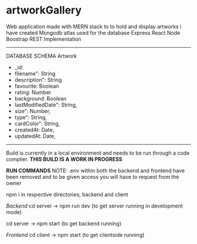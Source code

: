 # artworkGallery

Web application made with MERN stack to to hold and display artworks i have created
Mongodb atlas used for the database
Express
React
Node
Boostrap
REST Implementation

---

DATABASE SCHEMA
Artwork

- \_id:
- filename": String
- description": String
- favourite: Boolean
- rating: Number
- background: Boolean
- lastModifiedDate": String,
- size": Number,
- type": String,
- cardColor": String,
- createdAt: Date,
- updatedAt: Date,

---

Build is currently in a local environment and needs to be run through a code complier. **THIS BUILD IS A WORK IN PROGRESS**

**RUN COMMANDS**
NOTE: .env within both the backend and frontend have been removed and to be given access you will have to request from the owner

npm i in respective directories; backend and client

_Backend_
cd server -> npm run dev (to get server running in development mode)

cd server -> npm start (to get backend running)

_Frontend_
cd client -> npm start (to get clientside running)
